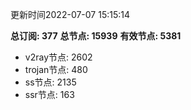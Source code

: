 更新时间2022-07-07 15:15:14

**总订阅: 377**
**总节点: 15939**
**有效节点: 5381**
- v2ray节点: 2602
- trojan节点: 480
- ss节点: 2135
- ssr节点: 163
